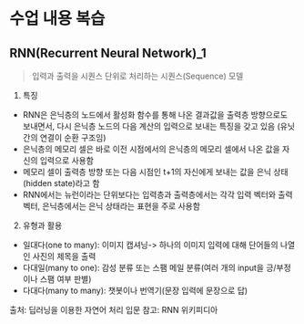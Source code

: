 # 수업 내용 복습
## RNN(Recurrent Neural Network)_1
>입력과 출력을 시퀀스 단위로 처리하는 시퀀스(Sequence) 모델
1. 특징
- RNN은 은닉층의 노드에서 활성화 함수를 통해 나온 결과값을 출력층 방향으로도 보내면서, 다시 은닉층 노드의 다음 계산의 입력으로 보내는 특징을 갖고 있음
(유닛간의 연결이 순환 구조임)
- 은닉층의 메모리 셀은 바로 이전 시점에서의 은닉층의 메모리 셀에서 나온 값을 자신의 입력으로 사용함
- 메모리 셀이 출력층 방향 또는 다음 시점인 t+1의 자신에게 보내는 값을 은닉 상태(hidden state)라고 함
- RNN에서는 뉴런이라는 단위보다는 입력층과 출력층에서는 각각 입력 벡터와 출력 벡터, 은닉층에서는 은닉 상태라는 표현을 주로 사용함

2. 유형과 활용
- 일대다(one to many): 이미지 캡셔닝-> 하나의 이미지 입력에 대해 단어들의 나열인 사진의 제목을 출력
- 다대일(many to one): 감성 분류 또는 스팸 메일 분류(여러 개의 input을 긍/부정이나 스팸 여부 판별)
- 다대다(many to many): 챗봇이나 번역기(문장 입력에 문장으로 답)

출처: 딥러닝을 이용한 자연어 처리 입문
참고: RNN 위키피디아